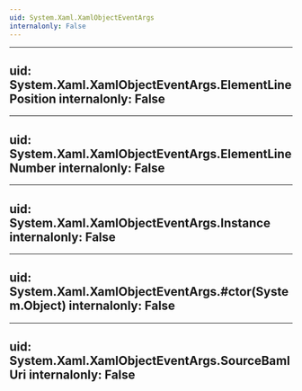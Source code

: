 ```yaml
---
uid: System.Xaml.XamlObjectEventArgs
internalonly: False
---
```


---
uid: System.Xaml.XamlObjectEventArgs.ElementLinePosition
internalonly: False
---

---
uid: System.Xaml.XamlObjectEventArgs.ElementLineNumber
internalonly: False
---

---
uid: System.Xaml.XamlObjectEventArgs.Instance
internalonly: False
---

---
uid: System.Xaml.XamlObjectEventArgs.#ctor(System.Object)
internalonly: False
---

---
uid: System.Xaml.XamlObjectEventArgs.SourceBamlUri
internalonly: False
---
